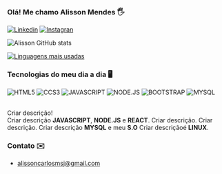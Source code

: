 ### Olá! Me chamo Alisson Mendes 🖐️

[![Linkedin](https://img.shields.io/badge/LinkedIn-0077B5?style=for-the-badge&logo=linkedin&logoColor=white)](https://www.linkedin.com/)
[![Instagran](https://img.shields.io/badge/Instagram-E4405F?style=for-the-badge&logo=instagram&logoColor=white)](https://www.instagram.com/)

![Alisson GitHub stats](https://github-readme-stats.vercel.app/api?username=Alisson_Mendes&show_icons=true&theme=dracula)

[![Linguagens mais usadas](https://github-readme-stats.vercel.app/api/top-langs/?username=Alisson_Mendes)](https://github.com/anuraghazra/github-readme-stats)

### Tecnologias do meu dia a dia 🖥️

<div stayle="display: inline_block">
  <img algin="center" alt="HTML5" src="https://img.shields.io/badge/HTML5-E34F26?style=for-the-badge&logo=html5&logoColor=white">
  <img algin="center" alt="CCS3" src="https://img.shields.io/badge/CSS3-1572B6?style=for-the-badge&logo=css3&logoColor=white">
  <img algin="center" alt="JAVASCRIPT" src="https://img.shields.io/badge/JavaScript-323330?style=for-the-badge&logo=javascript&logoColor=F7DF1E">
  <img algin="center" alt="NODE.JS" src="https://img.shields.io/badge/Node.js-43853D?style=for-the-badge&logo=node.js&logoColor=white">
  <img algin="center" alt="BOOTSTRAP" src="https://img.shields.io/badge/Bootstrap-563D7C?style=for-the-badge&logo=bootstrap&logoColor=white">
  <img algin="center" alt="MYSQL" src="https://img.shields.io/badge/MySQL-00000F?style=for-the-badge&logo=mysql&logoColor=white">
<div>

<br> 
  
Criar descrição!<br>
Criar descrição <b>JAVASCRIPT</b>, <b>NODE.JS</b> e <b>REACT</b>. Criar descrição. Criar descrição. Criar descrição <b>MYSQL</b>
e meu <b>S.O</b> Criar descriçãoé <b>LINUX</b>.

### Contato ✉️ 

 - [alissoncarlosmsj@gmail.com](#)
